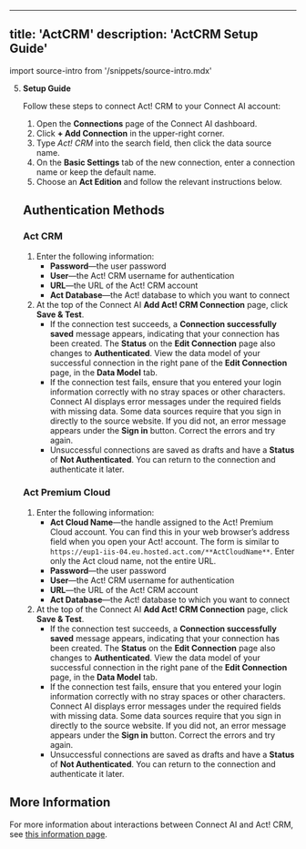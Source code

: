 
---
title: 'ActCRM'
description: 'ActCRM Setup Guide'
---

import source-intro from '/snippets/source-intro.mdx'

5. **Setup Guide**

   Follow these steps to connect Act! CRM to your Connect AI account:
   1. Open the **Connections** page of the Connect AI dashboard.
   2. Click **\+ Add Connection** in the upper-right corner.
   3. Type _Act! CRM_ into the search field, then click the data source name.
   4. On the **Basic Settings** tab of the new connection, enter a connection name or keep the default name.
   5. Choose an **Act Edition** and follow the relevant instructions below.

   ## **Authentication Methods**

   ### **Act CRM**
   1. Enter the following information:
      - **Password**—the user password
      - **User**—the Act! CRM username for authentication
      - **URL**—the URL of the Act! CRM account
      - **Act Database**—the Act! database to which you want to connect
   2. At the top of the Connect AI **Add Act! CRM Connection** page, click **Save & Test**.
      - If the connection test succeeds, a **Connection successfully saved** message appears, indicating that your connection has been created. The **Status** on the **Edit Connection** page also changes to **Authenticated**. View the data model of your successful connection in the right pane of the **Edit Connection** page, in the **Data Model** tab.
      - If the connection test fails, ensure that you entered your login information correctly with no stray spaces or other characters. Connect AI displays error messages under the required fields with missing data. Some data sources require that you sign in directly to the source website. If you did not, an error message appears under the **Sign in** button. Correct the errors and try again.
      - Unsuccessful connections are saved as drafts and have a **Status** of **Not Authenticated**. You can return to the connection and authenticate it later.

   ### **Act Premium Cloud**
   1. Enter the following information:
      - **Act Cloud Name**—the handle assigned to the Act! Premium Cloud account. You can find this in your web browser’s address field when you open your Act! account. The form is similar to `https://eup1-iis-04.eu.hosted.act.com/**ActCloudName**`. Enter only the Act cloud name, not the entire URL.
      - **Password**—the user password
      - **User**—the Act! CRM username for authentication
      - **URL**—the URL of the Act! CRM account
      - **Act Database**—the Act! database to which you want to connect
   2. At the top of the Connect AI **Add Act! CRM Connection** page, click **Save & Test**.
      - If the connection test succeeds, a **Connection successfully saved** message appears, indicating that your connection has been created. The **Status** on the **Edit Connection** page also changes to **Authenticated**. View the data model of your successful connection in the right pane of the **Edit Connection** page, in the **Data Model** tab.
      - If the connection test fails, ensure that you entered your login information correctly with no stray spaces or other characters. Connect AI displays error messages under the required fields with missing data. Some data sources require that you sign in directly to the source website. If you did not, an error message appears under the **Sign in** button. Correct the errors and try again.
      - Unsuccessful connections are saved as drafts and have a **Status** of **Not Authenticated**. You can return to the connection and authenticate it later.

<source-intro page="ActCRM" />

   ## **More Information**

   For more information about interactions between Connect AI and Act! CRM, see [this information page](https://cdn.cdata.com/help/FTK/cloud/default.htm#default).